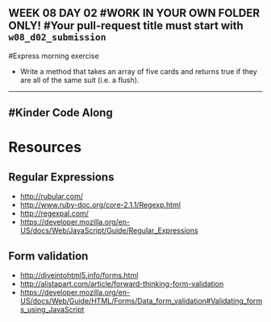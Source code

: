 WEEK 08 DAY 02
#WORK IN YOUR OWN FOLDER ONLY!
#Your pull-request title must start with `w08_d02_submission`
---
#Express morning exercise
- Write a method that takes an array of five cards and returns true if they are all of the same suit (i.e. a flush).
---
#Kinder Code Along
---

# Resources
## Regular Expressions
* http://rubular.com/
* http://www.ruby-doc.org/core-2.1.1/Regexp.html
* http://regexpal.com/
* https://developer.mozilla.org/en-US/docs/Web/JavaScript/Guide/Regular_Expressions

## Form validation
* http://diveintohtml5.info/forms.html
* http://alistapart.com/article/forward-thinking-form-validation
* https://developer.mozilla.org/en-US/docs/Web/Guide/HTML/Forms/Data_form_validation#Validating_forms_using_JavaScript